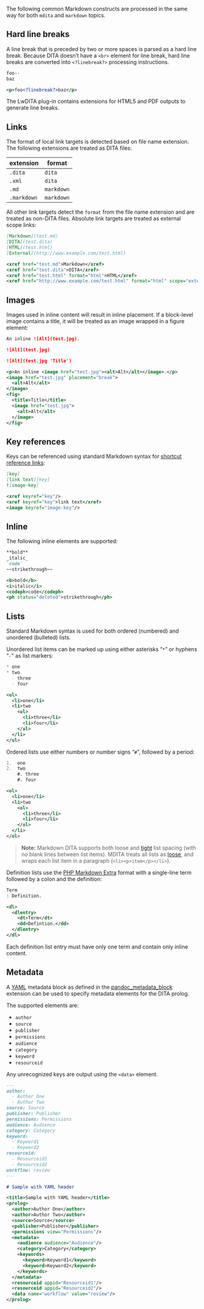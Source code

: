 The following common Markdown constructs are processed in the same way for both `mdita` and `markdown` topics.

## Hard line breaks

A line break that is preceded by two or more spaces is parsed as a hard line break. Because DITA doesn’t have a `<br>` element for line break, hard line breaks are converted into `<?linebreak?>` processing instructions.

```markdown
foo··
baz
```

```xml
<p>foo<?linebreak?>baz</p>
```

The LwDITA plug-in contains extensions for HTML5 and PDF outputs to generate line breaks.

## Links

The format of local link targets is detected based on file name extension. The following extensions are treated as DITA files:

| extension   | format     |
| ----------- | ---------- |
| `.dita`     | `dita`     |
| `.xml`      | `dita`     |
| `.md`       | `markdown` |
| `.markdown` | `markdown` |

All other link targets detect the `format` from the file name extension and are treated as non-DITA files. Absolute link targets are treated as external scope links:

```markdown
[Markdown](test.md)
[DITA](test.dita)
[HTML](test.html)
[External](http://www.example.com/test.html)
```

```xml
<xref href="test.md">Markdown</xref>
<xref href="test.dita">DITA</xref>
<xref href="test.html" format="html">HTML</xref>
<xref href="http://www.example.com/test.html" format="html" scope="external">External</xref>
```

## Images

Images used in inline content will result in inline placement. If a block-level image contains a title, it will be treated as an image wrapped in a figure element:

```markdown
An inline ![Alt](test.jpg).

![Alt](test.jpg)

![Alt](test.jpg 'Title')
```

```xml
<p>An inline <image href="test.jpg"><alt>Alt</alt></image>.</p>
<image href="test.jpg" placement="break">
  <alt>Alt</alt>
</image>
<fig>
  <title>Title</title>
  <image href="test.jpg">
    <alt>Alt</alt>
  </image>
</fig>
```

## Key references

Keys can be referenced using standard Markdown syntax for [shortcut reference links]:

```markdown
[key]
[link text][key]
![image-key]
```

```xml
<xref keyref="key"/>
<xref keyref="key">link text</xref>
<image keyref="image-key"/>
```

## Inline

The following inline elements are supported:

```markdown
**bold**
_italic_
`code`
~~strikethrough~~
```

```xml
<b>bold</b>
<i>italic</i>
<codeph>code</codeph>
<ph status="deleted">strikethrough</ph>
```

## Lists

Standard Markdown syntax is used for both ordered (numbered) and unordered (bulleted) lists.

Unordered list items can be marked up using either asterisks “`*`” or hyphens “`-`” as list markers:

<!-- Prevent Prettier from “fixing” mixed list items -->
<!-- prettier-ignore-start -->
```markdown
* one
* two
  - three
  - four
```
<!-- prettier-ignore-end -->

```xml
<ul>
  <li>one</li>
  <li>two
    <ul>
      <li>three</li>
      <li>four</li>
    </ul>
  </li>
</ul>
```

Ordered lists use either numbers or number signs “`#`”, followed by a period:

```markdown
1.  one
2.  two
    #. three
    #. four
```

```xml
<ol>
  <li>one</li>
  <li>two
    <ol>
      <li>three</li>
      <li>four</li>
    </ol>
  </li>
</ol>
```

> **Note:** Markdown DITA supports both loose and [tight] list spacing (with no blank lines between list items). MDITA treats all lists as [loose], and wraps each list item in a paragraph (`<li><p>item</p></li>`).

Definition lists use the [PHP Markdown Extra](https://michelf.com/projects/php-markdown/extra/#def-list) format with a single-line term followed by a colon and the definition:

```markdown
Term
: Definition.
```

```xml
<dl>
  <dlentry>
    <dt>Term</dt>
    <dd>Defintion.</dd>
  </dlentry>
</dl>
```

Each definition list entry must have only one term and contain only inline content.

## Metadata

A [YAML] metadata block as defined in the [pandoc_metadata_block] extension can be used to specify metadata elements for the DITA prolog.

The supported elements are:

- `author`
- `source`
- `publisher`
- `permissions`
- `audience`
- `category`
- `keyword`
- `resourceid`

Any unrecognized keys are output using the `<data>` element.

```markdown
---
author:
  - Author One
  - Author Two
source: Source
publisher: Publisher
permissions: Permissions
audience: Audience
category: Category
keyword:
  - Keyword1
  - Keyword2
resourceid:
  - Resourceid1
  - Resourceid2
workflow: review
---

# Sample with YAML header
```

```xml
<title>Sample with YAML header</title>
<prolog>
  <author>Author One</author>
  <author>Author Two</author>
  <source>Source</source>
  <publisher>Publisher</publisher>
  <permissions view="Permissions"/>
  <metadata>
    <audience audience="Audience"/>
    <category>Category</category>
    <keywords>
      <keyword>Keyword1</keyword>
      <keyword>Keyword2</keyword>
    </keywords>
  </metadata>
  <resourceid appid="Resourceid1"/>
  <resourceid appid="Resourceid2"/>
  <data name="workflow" value="review"/>
</prolog>
```

[loose]: https://spec.commonmark.org/0.30/#loose
[pandoc_metadata_block]: https://pandoc.org/MANUAL.html#extension-yaml_metadata_block 'pandoc_metadata_block'
[shortcut reference links]: https://spec.commonmark.org/0.30/#shortcut-reference-link
[tight]: https://spec.commonmark.org/0.30/#tight
[YAML]: https://www.yaml.org/ 'YAML'
